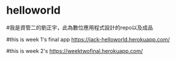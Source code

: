 # helloworld
#我是資管二的劉正宇，此為數位應用程式設計的repo以及成品

#this is week 1's final app
https://jack-helloworld.herokuapp.com/

#this is week 2's
https://weektwofinal.herokuapp.com/

